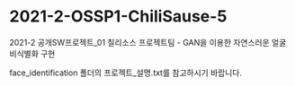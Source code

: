 # 2021-2-OSSP1-ChiliSause-5
2021-2 공개SW프로젝트_01 칠리소스 프로젝트팀 - GAN을 이용한 자연스러운 얼굴 비식별화 구현

face_identification 폴더의 프로젝트_설명.txt를 참고하시기 바랍니다.
